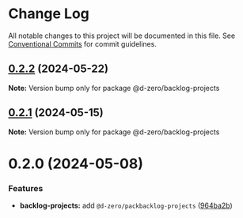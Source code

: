 # Change Log

All notable changes to this project will be documented in this file.
See [Conventional Commits](https://conventionalcommits.org) for commit guidelines.

## [0.2.2](https://github.com/d-zero-dev/tools/compare/@d-zero/backlog-projects@0.2.1...@d-zero/backlog-projects@0.2.2) (2024-05-22)

**Note:** Version bump only for package @d-zero/backlog-projects

## [0.2.1](https://github.com/d-zero-dev/tools/compare/@d-zero/backlog-projects@0.2.0...@d-zero/backlog-projects@0.2.1) (2024-05-15)

**Note:** Version bump only for package @d-zero/backlog-projects

# 0.2.0 (2024-05-08)

### Features

- **backlog-projects:** add `@d-zero/packbacklog-projects` ([964ba2b](https://github.com/d-zero-dev/tools/commit/964ba2b639451d76f6da0afe0a78fa4b49b02b89))
